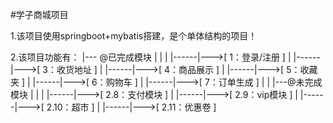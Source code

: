 #学子商城项目

1.该项目使用springboot+mybatis搭建，是个单体结构的项目！

2.该项目功能有：
   |--- @已完成模块
   |  |
   |  |------|--->[  1：登录/注册   ]
   |  |------|--->[  3：收货地址    ]
   |  |------|--->[  4：商品展示    ]
   |  |------|--->[  5：收藏夹      ]
   |  |------|--->[  6：购物车      ]
   |  |------|--->[  7：订单生成    ]
   |  |
   |---@未完成模块
   |  |
   |  |------|--->[ 2.8：支付模块     ]
   |  |------|--->[ 2.9：vip模块      ]
   |  |------|--->[ 2.10：超市        ]
   |  |------|--->[ 2.11：优惠卷      ]
